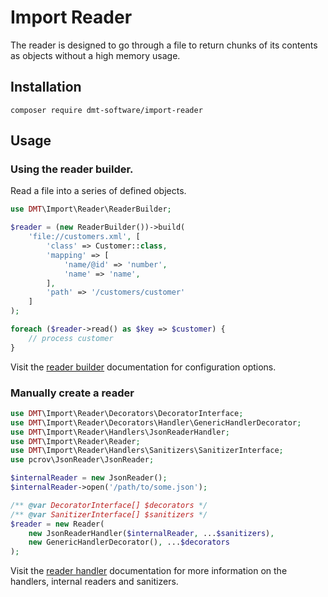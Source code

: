 # Import Reader

The reader is designed to go through a file to return chunks of its contents as objects without a high memory usage.

## Installation
`composer require dmt-software/import-reader`

## Usage

### Using the reader builder.

Read a file into a series of defined objects.
```php
use DMT\Import\Reader\ReaderBuilder;

$reader = (new ReaderBuilder())->build(
    'file://customers.xml', [
        'class' => Customer::class,
        'mapping' => [
            'name/@id' => 'number',
            'name' => 'name',
        ],
        'path' => '/customers/customer'
    ]
);

foreach ($reader->read() as $key => $customer) {
    // process customer
}
```
Visit the [reader builder](docs/reader-builder.md) documentation for configuration options.

### Manually create a reader

```php
use DMT\Import\Reader\Decorators\DecoratorInterface;
use DMT\Import\Reader\Decorators\Handler\GenericHandlerDecorator;
use DMT\Import\Reader\Handlers\JsonReaderHandler;
use DMT\Import\Reader\Reader;
use DMT\Import\Reader\Handlers\Sanitizers\SanitizerInterface;
use pcrov\JsonReader\JsonReader;

$internalReader = new JsonReader();
$internalReader->open('/path/to/some.json');

/** @var DecoratorInterface[] $decorators */
/** @var SanitizerInterface[] $sanitizers */
$reader = new Reader(
    new JsonReaderHandler($internalReader, ...$sanitizers),
    new GenericHandlerDecorator(), ...$decorators
);
```
Visit the [reader handler](docs/reader-handler.md) documentation for more information on the handlers, internal readers
and sanitizers.
